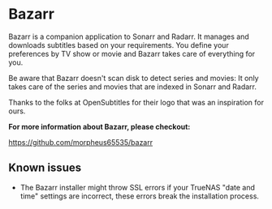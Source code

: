 # Bazarr

Bazarr is a companion application to Sonarr and Radarr. It manages and downloads subtitles based on your requirements. You define your preferences by TV show or movie and Bazarr takes care of everything for you.

Be aware that Bazarr doesn't scan disk to detect series and movies: It only takes care of the series and movies that are indexed in Sonarr and Radarr.

Thanks to the folks at OpenSubtitles for their logo that was an inspiration for ours.

**For more information about Bazarr, please checkout:**

https://github.com/morpheus65535/bazarr

## Known issues

- The Bazarr installer might throw SSL errors if your TrueNAS "date and time" settings are incorrect, these errors break the installation process.
